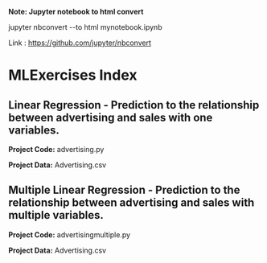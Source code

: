 **Note: Jupyter notebook to html convert**

jupyter nbconvert --to html mynotebook.ipynb

Link : https://github.com/jupyter/nbconvert

# MLExercises Index

## Linear Regression - Prediction to the relationship between advertising and sales with one variables.

**Project Code:** 
advertising.py

**Project Data:**
Advertising.csv

## Multiple Linear Regression - Prediction to the relationship between advertising and sales with multiple variables.

**Project Code:** 
advertisingmultiple.py

**Project Data:**
Advertising.csv


